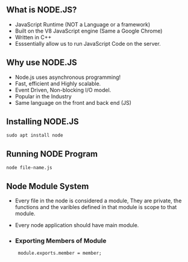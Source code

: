 ## What is NODE.JS?

* JavaScript Runtime (NOT a Language or a framework)
* Built on the V8 JavaScript engine (Same a Google Chrome)
* Written in C++
* Esssentially allow us to run JavaScript Code on the server.

## Why use NODE.JS

* Node.js uses asynchronous programming!
* Fast, efficient and Highly scalable.
* Event Driven, Non-blocking I/O model.
* Popular in the Industry
* Same language on the front and back end (JS)

## Installing NODE.JS

``` sudo apt install node ```

## Running NODE Program

``` node file-name.js ```

## Node Module System

* Every file in the node is considered a module, They are private, the functions and the varibles defined in that module is scope to that module.
* Every node application should have main module.

* ### Exporting Members of Module 

  ``` module.exports.member = member;```
